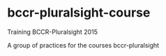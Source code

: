# bccr-pluralsight-course
Training BCCR-Pluralsight 2015

A group of practices for the courses bccr-pluralsight
